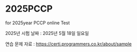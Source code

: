 # 2025PCCP
for 2025year PCCP online Test

2025년  시험 날짜  : 2025년 5월 18일 일요일  

연습 문제  자료  : https://certi.programmers.co.kr/about/sample 